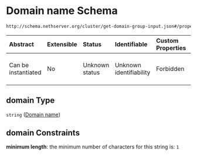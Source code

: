 # Domain name Schema

```txt
http://schema.nethserver.org/cluster/get-domain-group-input.json#/properties/domain
```



| Abstract            | Extensible | Status         | Identifiable            | Custom Properties | Additional Properties | Access Restrictions | Defined In                                                                                  |
| :------------------ | :--------- | :------------- | :---------------------- | :---------------- | :-------------------- | :------------------ | :------------------------------------------------------------------------------------------ |
| Can be instantiated | No         | Unknown status | Unknown identifiability | Forbidden         | Allowed               | none                | [get-domain-group-input.json\*](cluster/get-domain-group-input.json "open original schema") |

## domain Type

`string` ([Domain name](get-domain-group-input-properties-domain-name.md))

## domain Constraints

**minimum length**: the minimum number of characters for this string is: `1`
